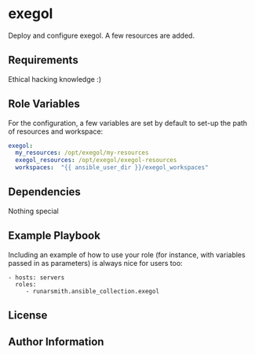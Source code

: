 exegol
======

Deploy and configure exegol. A few resources are added.

Requirements
------------

Ethical hacking knowledge :)

Role Variables
--------------

For the configuration, a few variables are set by default to set-up the path of resources and workspace:

```yaml
exegol:
  my_resources: /opt/exegol/my-resources
  exegol_resources: /opt/exegol/exegol-resources
  workspaces:  "{{ ansible_user_dir }}/exegol_workspaces"
```

Dependencies
------------

Nothing special

Example Playbook
----------------

Including an example of how to use your role (for instance, with variables passed in as parameters) is always nice for users too:

    - hosts: servers
      roles:
         - runarsmith.ansible_collection.exegol

License
-------


Author Information
------------------

